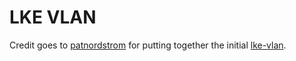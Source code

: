 # LKE VLAN

Credit goes to [patnordstrom](https://github.com/patnordstrom) for putting together the initial [lke-vlan](https://github.com/patnordstrom/lke-vlan).
